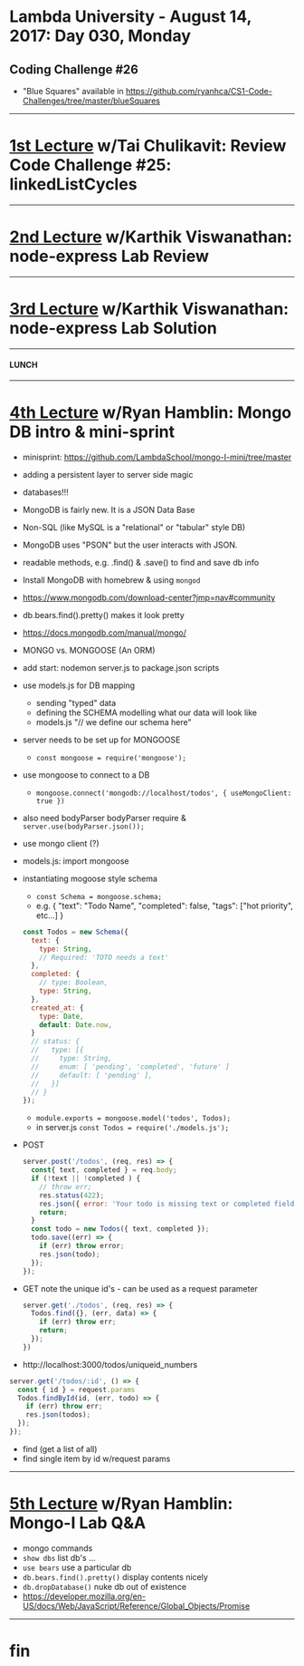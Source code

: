 # Lambda University - August 14, 2017: Day 030, Monday
## Coding Challenge #26
- "Blue Squares" available in https://github.com/ryanhca/CS1-Code-Challenges/tree/master/blueSquares
***
# [1st Lecture](https://youtu.be/FAbIdzLePUA) w/Tai Chulikavit: Review Code Challenge #25: linkedListCycles
***
# [2nd Lecture](NO_VIDEO_RECORDED) w/Karthik Viswanathan: node-express Lab Review
***
# [3rd Lecture](https://youtu.be/kE3poobSJAk) w/Karthik Viswanathan: node-express Lab Solution
***
#### LUNCH
***
# [4th Lecture](https://youtu.be/mc26S-0FeSA) w/Ryan Hamblin: Mongo DB intro & mini-sprint
- minisprint: https://github.com/LambdaSchool/mongo-I-mini/tree/master
- adding a persistent layer to server side magic
- databases!!!
- MongoDB is fairly new. It is a JSON Data Base
- Non-SQL (like MySQL is a "relational" or "tabular" style DB)
- MongoDB uses "PSON" but the user interacts with JSON.
- readable methods, e.g. .find() & .save() to find and save db info
- Install MongoDB with homebrew & using `mongod`
- https://www.mongodb.com/download-center?jmp=nav#community
- db.bears.find().pretty() makes it look pretty
- https://docs.mongodb.com/manual/mongo/
- MONGO vs. MONGOOSE (An ORM)
- add start: nodemon server.js to package.json scripts
- use models.js for DB mapping
  - sending "typed" data
  - defining the SCHEMA modelling what our data will look like
  - models.js "// we define our schema here"
- server needs to be set up for MONGOOSE
  - `const mongoose = require('mongoose');`
- use mongoose to connect to a DB
  - `mongoose.connect('mongodb://localhost/todos', { useMongoClient: true })`
- also need bodyParser bodyParser require & `server.use(bodyParser.json());`
- use mongo client (?)
- models.js: import mongoose
- instantiating mogoose style schema
  - `const Schema = mongoose.schema;`
  - e.g. { "text": "Todo Name", "completed": false, "tags": ["hot priority", etc...] }
  ```js
  const Todos = new Schema({
    text: {
      type: String,
      // Required: 'TOTO needs a text'
    },
    completed: {
      // type: Boolean,
      type: String,
    },
    created_at: {
      type: Date,
      default: Date.now,
    }
    // status: {
    //   type: [{
    //     type: String,
    //     enum: [ 'pending', 'completed', 'future' ]
    //     default: [ 'pending' ],
    //   }]
    // }
  });
  ```

  - `module.exports = mongoose.model('todos', Todos);`
  - in server.js `const Todos = require('./models.js');`
- POST
  ```js
  server.post('/todos', (req, res) => {
    const{ text, completed } = req.body;
    if (!text || !completed ) {
      // throw err;
      res.status(422);
      res.json({ error: 'Your todo is missing text or completed field' });
      return;
    }
    const todo = new Todos({ text, completed });
    todo.save((err) => {
      if (err) throw error;
      res.json(todo);
    });
  });
  ```

- GET note the unique id's - can be used as a request parameter
  ```js
  server.get('./todos', (req, res) => {
    Todos.find({}, (err, data) => {
      if (err) throw err;
      return;
    });
  })
  ```

- http://localhost:3000/todos/uniqueid_numbers
```js
server.get('/todos/:id', () => {
  const { id } = request.params
  Todos.findById(id, (err, todo) => {
    if (err) throw err;
    res.json(todos);
  });
});
```

- find (get a list of all)
- find single item by id w/request params

***
# [5th Lecture](https://youtu.be/y6d-b3p3tAA) w/Ryan Hamblin: Mongo-I Lab Q&A
- mongo commands
- `show dbs` list db's ...
- `use bears` use a particular db
- `db.bears.find().pretty()` display contents nicely
- `db.dropDatabase()` nuke db out of existence
- https://developer.mozilla.org/en-US/docs/Web/JavaScript/Reference/Global_Objects/Promise


***
# fin

